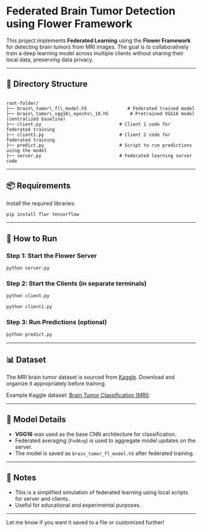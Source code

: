 
# Federated Brain Tumor Detection using Flower Framework

This project implements **Federated Learning** using the **Flower Framework** for detecting brain tumors from MRI images. The goal is to collaboratively train a deep learning model across multiple clients without sharing their local data, preserving data privacy.

---

## 📁 Directory Structure

```

root-folder/
├── brain\_tumor\_fl\_model.h5               # Federated trained model
├── brain\_tumor\_vgg16\_epochs\_10.h5        # Pretrained VGG16 model (centralized baseline)
├── client.py                             # Client 1 code for federated training
├── client1.py                            # Client 2 code for federated training
├── predict.py                            # Script to run predictions using the model
├── server.py                             # Federated learning server code

````

---

## 📦 Requirements

Install the required libraries:

```bash
pip install flwr tensorflow
````

---

## 🚀 How to Run

### Step 1: Start the Flower Server

```bash
python server.py
```

### Step 2: Start the Clients (in separate terminals)

```bash
python client.py
```

```bash
python client1.py
```

### Step 3: Run Predictions (optional)

```bash
python predict.py
```

---

## 📊 Dataset

The MRI brain tumor dataset is sourced from [Kaggle](https://www.kaggle.com/). Download and organize it appropriately before training.

Example Kaggle dataset: [Brain Tumor Classification (MRI)](https://www.kaggle.com/datasets/navoneel/brain-mri-images-for-brain-tumor-detection)

---

## 🧠 Model Details

* **VGG16** was used as the base CNN architecture for classification.
* Federated averaging (`FedAvg`) is used to aggregate model updates on the server.
* The model is saved as `brain_tumor_fl_model.h5` after federated training.

---

## 📌 Notes

* This is a simplified simulation of federated learning using local scripts for server and clients.
* Useful for educational and experimental purposes.

---

Let me know if you want it saved to a file or customized further!
```
